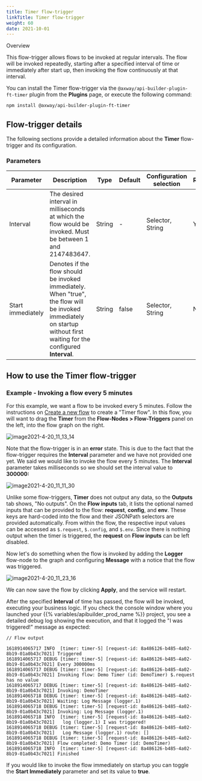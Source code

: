```yaml
---
title: Timer flow-trigger
linkTitle: Timer flow-trigger
weight: 60
date: 2021-10-01
---
```


Overview

This flow-trigger allows flows to be invoked at regular intervals. The flow will be invoked repeatedly, starting after a specified interval of time or immediately after start up, then invoking the flow continuously at that interval.

You can install the Timer flow-trigger via the `@axway/api-builder-plugin-ft-timer` plugin from the **Plugins** page, or execute the following command:

```bash
npm install @axway/api-builder-plugin-ft-timer
```

## Flow-trigger details

The following sections provide a detailed information about the **Timer** flow-trigger and its configuration.

### Parameters

| Parameter | Description | Type | Default | Configuration selection | Required |
| --- | --- | --- | --- | --- | --- |
| Interval | The desired interval in milliseconds at which the flow would be invoked. Must be between 1 and 2147483647. | String | \- | Selector, String | Yes |
| Start immediately | Denotes if the flow should be invoked immediately. When "true", the flow will be invoked immediately on startup without first waiting for the configured **Interval**. | String | false | Selector, String | No |

## How to use the Timer flow-trigger

### Example - Invoking a flow every 5 minutes

For this example, we want a flow to be invoked every 5 minutes. Follow the instructions on [Create a new flow](/docs/developer_guide/flows/manage_flows/create_a_new_flow/) to create a "Timer flow". In this flow, you will want to drag the **Timer** from the **Flow-Nodes > Flow-Triggers** panel on the left, into the flow graph on the right.

![image2021-4-20_11_13_14](/Images/image2021_4_20_11_13_14.png)

Note that the flow-trigger is in an **error** state. This is due to the fact that the flow-trigger requires the **Interval** parameter and we have not provided one yet. We said we would like to invoke the flow every 5 minutes. The **Interval** parameter takes milliseconds so we should set the interval value to **300000:**

![image2021-4-20_11_11_30](/Images/image2021_4_20_11_11_30.png)

Unlike some flow-triggers, **Timer** does not output any data, so the **Outputs** tab shows, "No outputs". On the **Flow inputs** tab, it lists the optional named inputs that can be provided to the flow: **request**, **config**, and **env**. These keys are hard-coded into the flow and their JSONPath selectors are provided automatically. From within the flow, the respective input values can be accessed as `$.request`, `$.config`, and `$.env`. Since there is nothing output when the timer is triggered, the **request** on **Flow inputs** can be left disabled.

Now let's do something when the flow is invoked by adding the **Logger** flow-node to the graph and configuring **Message** with a notice that the flow was triggered.

![image2021-4-20_11_23_16](/Images/image2021_4_20_11_23_16.png)

We can now save the flow by clicking **Apply**, and the service will restart.

After the specified **Interval** of time has passed, the flow will be invoked, executing your business logic. If you check the console window where you launched your {{% variables/apibuilder_prod_name %}} project, you see a detailed debug log showing the execution, and that it logged the "I was triggered!" message as expected:

```
// Flow output

1618914065717 INFO  [timer: timer-5] [request-id: 8a486126-b485-4a02-8b19-01a0b43c7021] Triggered
1618914065717 DEBUG [timer: timer-5] [request-id: 8a486126-b485-4a02-8b19-01a0b43c7021] Every 300000ms
1618914065717 DEBUG [timer: timer-5] [request-id: 8a486126-b485-4a02-8b19-01a0b43c7021] Invoking flow: Demo Timer (id: DemoTimer) $.request has no value
1618914065717 DEBUG [timer: timer-5] [request-id: 8a486126-b485-4a02-8b19-01a0b43c7021] Invoking: DemoTimer
1618914065718 DEBUG [timer: timer-5] [request-id: 8a486126-b485-4a02-8b19-01a0b43c7021] Waiting: Log Message (logger.1)
1618914065718 DEBUG [timer: timer-5] [request-id: 8a486126-b485-4a02-8b19-01a0b43c7021] Invoking: Log Message (logger.1)
1618914065718 INFO  [timer: timer-5] [request-id: 8a486126-b485-4a02-8b19-01a0b43c7021]   log (logger.1) I was triggered!
1618914065718 DEBUG [timer: timer-5] [request-id: 8a486126-b485-4a02-8b19-01a0b43c7021]   Log Message (logger.1) route: []
1618914065718 DEBUG [timer: timer-5] [request-id: 8a486126-b485-4a02-8b19-01a0b43c7021] Flow completed: Demo Timer (id: DemoTimer)
1618914065718 INFO  [timer: timer-5] [request-id: 8a486126-b485-4a02-8b19-01a0b43c7021] Finished
```

If you would like to invoke the flow immediately on startup you can toggle the **Start Immediately** parameter and set its value to **true**.
